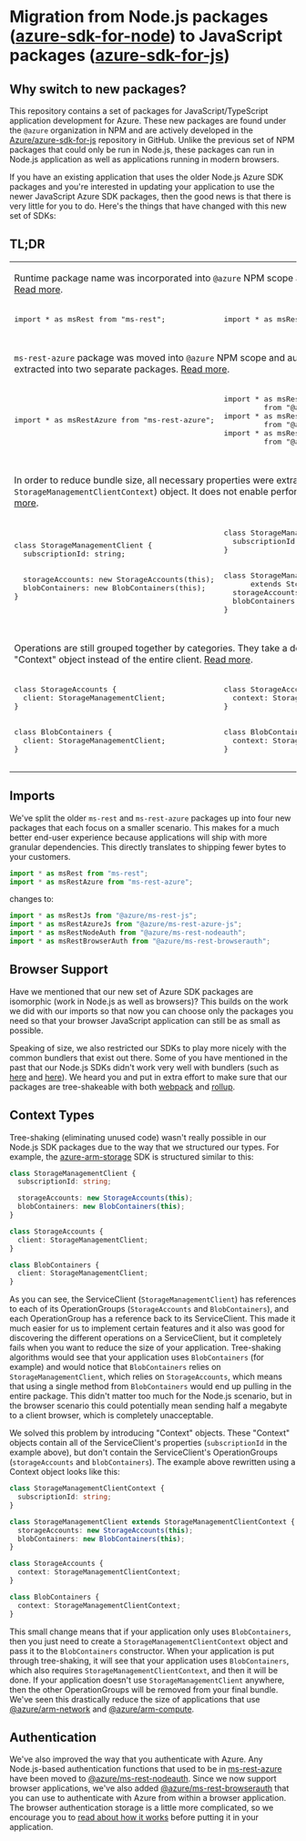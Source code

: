 # Migration from Node.js packages ([azure-sdk-for-node](https://github.com/Azure/azure-sdk-for-node)) to JavaScript packages ([azure-sdk-for-js](https://github.com/Azure/azure-sdk-for-js))

## Why switch to new packages?

This repository contains a set of packages for JavaScript/TypeScript application development for Azure. These new packages are found under the `@azure` organization in NPM and are actively developed in the [Azure/azure-sdk-for-js](https://github.com/azure/azure-sdk-for-js) repository in GitHub. Unlike the previous set of NPM packages that could only be run in Node.js, these packages can run in Node.js application as well as applications running in modern browsers.

If you have an existing application that uses the older Node.js Azure SDK packages and you're interested in updating your application to use the newer JavaScript Azure SDK packages, then the good news is that there is very little for you to do. Here's the things that have changed with this new set of SDKs:

## TL;DR

<!-- markdownlint-disable MD033 -->
<table>
  <tr>
    <td colspan="2">
      <p>
        Runtime package name was incorporated into <code>@azure</code> NPM scope and "-js" suffix was added. <a href="#imports">Read more</a>.
      </p>
    </td>
  </tr>
  <tr>
    <td>
      <pre lang="typescript">
import * as msRest from "ms-rest";
      </pre>
    </td>
    <td>
      <pre lang="typescript">
import * as msRestJs from "@azure/ms-rest-js";
      </pre>
    </td>
  </tr>
  <tr>
    <td colspan="2">
      <p>
        <code>ms-rest-azure</code> package was moved into <code>@azure</code> NPM scope and authentication related code was extracted into two separate packages. <a href="#authentication">Read more</a>.
      </p>
    </td>
  </tr>
  <tr>
    <td>
      <pre lang="typescript">
import * as msRestAzure from "ms-rest-azure";
      </pre>
    </td>
    <td>
      <pre lang="typescript">
import * as msRestAzureJs
         from "@azure/ms-rest-azure-js";
import * as msRestNodeAuth
         from "@azure/ms-rest-nodeauth";
import * as msRestBrowserAuth
         from "@azure/ms-rest-browserauth";
      </pre>
    </td>
  </tr>
 <tr>
    <td colspan="2">
      <p>
        In order to reduce bundle size, all necessary properties were extracted into "Context" (e.g. <code>StorageManagementClientContext</code>) object. It does not enable performing any operations. <a href="#context-types">Read more</a>.
      </p>
    </td>
  </tr>
  <tr>
    <td>
      <pre lang="typescript">
class StorageManagementClient {
  subscriptionId: string;
  <br />
  storageAccounts: new StorageAccounts(this);
  blobContainers: new BlobContainers(this);
}
      </pre>
    </td>
    <td>
      <pre lang="typescript">
class StorageManagementClientContext {
  subscriptionId: string;
}
<br />
class StorageManagementClient
      extends StorageManagementClientContext {
  storageAccounts: new StorageAccounts(this);
  blobContainers: new BlobContainers(this);
}
      </pre>
    </td>
  </tr>
 <tr>
    <td colspan="2">
      <p>
        Operations are still grouped together by categories. They take a dependency on the client's "Context" object instead of the entire client. <a href="#context-types">Read more</a>.
      </p>
    </td>
  </tr>
  <tr>
    <td>
      <pre lang="typescript">
class StorageAccounts {
  client: StorageManagementClient;
}
<br />
class BlobContainers {
  client: StorageManagementClient;
}
      </pre>
    </td>
    <td>
      <pre lang="typescript">
class StorageAccounts {
  context: StorageManagementClientContext;
}
<br />
class BlobContainers {
  context: StorageManagementClientContext;
}
      </pre>
    </td>
  </tr>
</table>
<!-- markdownlint-enable MD033 -->

## Imports

We've split the older `ms-rest` and `ms-rest-azure` packages up into four new packages that each focus on a smaller scenario. This makes for a much better end-user experience because applications will ship with more granular dependencies. This directly translates to shipping fewer bytes to your customers.

```TypeScript
import * as msRest from "ms-rest";
import * as msRestAzure from "ms-rest-azure";
```

changes to:

```TypeScript
import * as msRestJs from "@azure/ms-rest-js";
import * as msRestAzureJs from "@azure/ms-rest-azure-js";
import * as msRestNodeAuth from "@azure/ms-rest-nodeauth";
import * as msRestBrowserAuth from "@azure/ms-rest-browserauth";
```

## Browser Support

Have we mentioned that our new set of Azure SDK packages are isomorphic (work in Node.js as well as browsers)? This builds on the work we did with our imports so that now you can choose only the packages you need so that your browser JavaScript application can still be as small as possible.

Speaking of size, we also restricted our SDKs to play more nicely with the common bundlers that exist out there. Some of you have mentioned in the past that our Node.js SDKs didn't work very well with bundlers (such as [here](https://github.com/Azure/azure-sdk-for-node/issues/2398) and [here](https://github.com/Azure/azure-sdk-for-node/issues/1631)). We heard you and put in extra effort to make sure that our packages are tree-shakeable with both [webpack](https://webpack.js.org/) and [rollup](https://rollupjs.org/guide/en).

## Context Types

Tree-shaking (eliminating unused code) wasn't really possible in our Node.js SDK packages due to the way that we structured our types. For example, the [azure-arm-storage](https://npmjs.com/package/azure-arm-storage) SDK is structured similar to this:

```TypeScript
class StorageManagementClient {
  subscriptionId: string;

  storageAccounts: new StorageAccounts(this);
  blobContainers: new BlobContainers(this);
}

class StorageAccounts {
  client: StorageManagementClient;
}

class BlobContainers {
  client: StorageManagementClient;
}
```

As you can see, the ServiceClient (`StorageManagementClient`) has references to each of its OperationGroups (`StorageAccounts` and `BlobContainers`), and each OperationGroup has a reference back to its ServiceClient. This made it much easier for us to implement certain features and it also was good for discovering the different operations on a ServiceClient, but it completely fails when you want to reduce the size of your application. Tree-shaking algorithms would see that your application uses `BlobContainers` (for example) and would notice that `BlobContainers` relies on `StorageManagementClient`, which relies on `StorageAccounts`, which means that using a single method from `BlobContainers` would end up pulling in the entire package. This didn't matter too much for the Node.js scenario, but in the browser scenario this could potentially mean sending half a megabyte to a client browser, which is completely unacceptable.

We solved this problem by introducing "Context" objects. These "Context" objects contain all of the ServiceClient's properties (`subscriptionId` in the example above), but don't contain the ServiceClient's OperationGroups (`storageAccounts` and `blobContainers`). The example above rewritten using a Context object looks like this:

```TypeScript
class StorageManagementClientContext {
  subscriptionId: string;
}

class StorageManagementClient extends StorageManagementClientContext {
  storageAccounts: new StorageAccounts(this);
  blobContainers: new BlobContainers(this);
}

class StorageAccounts {
  context: StorageManagementClientContext;
}

class BlobContainers {
  context: StorageManagementClientContext;
}
```

This small change means that if your application only uses `BlobContainers`, then you just need to create a `StorageManagementClientContext` object and pass it to the `BlobContainers` constructor. When your application is put through tree-shaking, it will see that your application uses `BlobContainers`, which also requires `StorageManagementClientContext`, and then it will be done. If your application doesn't use `StorageManagementClient` anywhere, then the other OperationGroups will be removed from your final bundle. We've seen this drastically reduce the size of applications that use [@azure/arm-network](https://npmjs.com/package/@azure/arm-network) and [@azure/arm-compute](https://npmjs.com/package/@azure/arm-compute).

## Authentication
We've also improved the way that you authenticate with Azure. Any Node.js-based authentication functions that used to be in [ms-rest-azure](https://npmjs.com/package/ms-rest-azure) have been moved to [@azure/ms-rest-nodeauth](https://npmjs.com/package/@azure/ms-rest-nodeauth). Since we now support browser applications, we've also added [@azure/ms-rest-browserauth](https://npmjs.com/package/@azure/ms-rest-browserauth) that you can use to authenticate with Azure from within a browser application. The browser authentication storage is a little more complicated, so we encourage you to [read about how it works](https://github.com/Azure/ms-rest-browserauth/blob/master/README.md) before putting it in your application.
